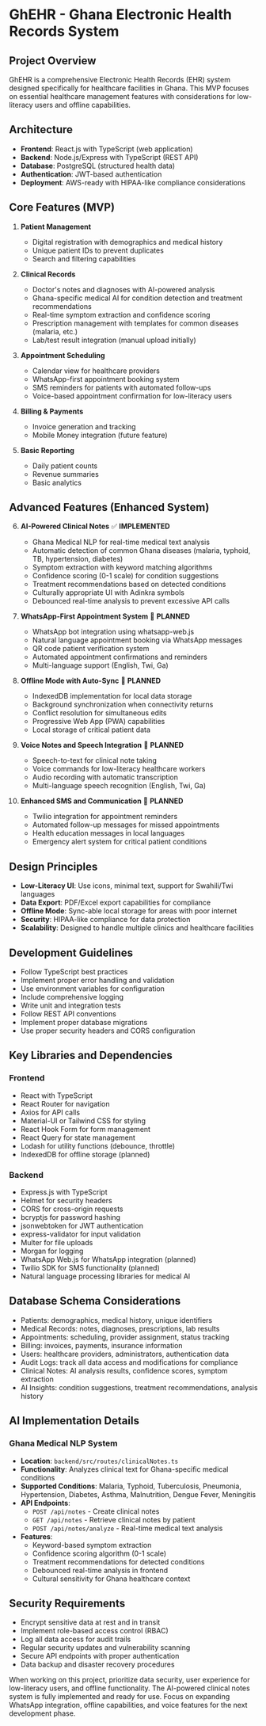# GhEHR - Ghana Electronic Health Records System

<!-- Use this file to provide workspace-specific custom instructions to Copilot. For more details, visit https://code.visualstudio.com/docs/copilot/copilot-customization#_use-a-githubcopilotinstructionsmd-file -->

## Project Overview

GhEHR is a comprehensive Electronic Health Records (EHR) system designed specifically for healthcare facilities in Ghana. This MVP focuses on essential healthcare management features with considerations for low-literacy users and offline capabilities.

## Architecture

- **Frontend**: React.js with TypeScript (web application)
- **Backend**: Node.js/Express with TypeScript (REST API)
- **Database**: PostgreSQL (structured health data)
- **Authentication**: JWT-based authentication
- **Deployment**: AWS-ready with HIPAA-like compliance considerations

## Core Features (MVP)

1. **Patient Management**
   - Digital registration with demographics and medical history
   - Unique patient IDs to prevent duplicates
   - Search and filtering capabilities

2. **Clinical Records**
   - Doctor's notes and diagnoses with AI-powered analysis
   - Ghana-specific medical AI for condition detection and treatment recommendations
   - Real-time symptom extraction and confidence scoring
   - Prescription management with templates for common diseases (malaria, etc.)
   - Lab/test result integration (manual upload initially)

3. **Appointment Scheduling**
   - Calendar view for healthcare providers
   - WhatsApp-first appointment booking system
   - SMS reminders for patients with automated follow-ups
   - Voice-based appointment confirmation for low-literacy users

4. **Billing & Payments**
   - Invoice generation and tracking
   - Mobile Money integration (future feature)

5. **Basic Reporting**
   - Daily patient counts
   - Revenue summaries
   - Basic analytics

## Advanced Features (Enhanced System)

6. **AI-Powered Clinical Notes** ✅ **IMPLEMENTED**
   - Ghana Medical NLP for real-time medical text analysis
   - Automatic detection of common Ghana diseases (malaria, typhoid, TB, hypertension, diabetes)
   - Symptom extraction with keyword matching algorithms
   - Confidence scoring (0-1 scale) for condition suggestions
   - Treatment recommendations based on detected conditions
   - Culturally appropriate UI with Adinkra symbols
   - Debounced real-time analysis to prevent excessive API calls

7. **WhatsApp-First Appointment System** 🚧 **PLANNED**
   - WhatsApp bot integration using whatsapp-web.js
   - Natural language appointment booking via WhatsApp messages
   - QR code patient verification system
   - Automated appointment confirmations and reminders
   - Multi-language support (English, Twi, Ga)

8. **Offline Mode with Auto-Sync** 🚧 **PLANNED**
   - IndexedDB implementation for local data storage
   - Background synchronization when connectivity returns
   - Conflict resolution for simultaneous edits
   - Progressive Web App (PWA) capabilities
   - Local storage of critical patient data

9. **Voice Notes and Speech Integration** 🚧 **PLANNED**
   - Speech-to-text for clinical note taking
   - Voice commands for low-literacy healthcare workers
   - Audio recording with automatic transcription
   - Multi-language speech recognition (English, Twi, Ga)

10. **Enhanced SMS and Communication** 🚧 **PLANNED**
    - Twilio integration for appointment reminders
    - Automated follow-up messages for missed appointments
    - Health education messages in local languages
    - Emergency alert system for critical patient conditions

## Design Principles

- **Low-Literacy UI**: Use icons, minimal text, support for Swahili/Twi languages
- **Data Export**: PDF/Excel export capabilities for compliance
- **Offline Mode**: Sync-able local storage for areas with poor internet
- **Security**: HIPAA-like compliance for data protection
- **Scalability**: Designed to handle multiple clinics and healthcare facilities

## Development Guidelines

- Follow TypeScript best practices
- Implement proper error handling and validation
- Use environment variables for configuration
- Include comprehensive logging
- Write unit and integration tests
- Follow REST API conventions
- Implement proper database migrations
- Use proper security headers and CORS configuration

## Key Libraries and Dependencies

### Frontend
- React with TypeScript
- React Router for navigation
- Axios for API calls
- Material-UI or Tailwind CSS for styling
- React Hook Form for form management
- React Query for state management
- Lodash for utility functions (debounce, throttle)
- IndexedDB for offline storage (planned)

### Backend
- Express.js with TypeScript
- Helmet for security headers
- CORS for cross-origin requests
- bcryptjs for password hashing
- jsonwebtoken for JWT authentication
- express-validator for input validation
- Multer for file uploads
- Morgan for logging
- WhatsApp Web.js for WhatsApp integration (planned)
- Twilio SDK for SMS functionality (planned)
- Natural language processing libraries for medical AI

## Database Schema Considerations

- Patients: demographics, medical history, unique identifiers
- Medical Records: notes, diagnoses, prescriptions, lab results
- Appointments: scheduling, provider assignment, status tracking
- Billing: invoices, payments, insurance information
- Users: healthcare providers, administrators, authentication data
- Audit Logs: track all data access and modifications for compliance
- Clinical Notes: AI analysis results, confidence scores, symptom extraction
- AI Insights: condition suggestions, treatment recommendations, analysis history

## AI Implementation Details

### Ghana Medical NLP System
- **Location**: `backend/src/routes/clinicalNotes.ts`
- **Functionality**: Analyzes clinical text for Ghana-specific medical conditions
- **Supported Conditions**: Malaria, Typhoid, Tuberculosis, Pneumonia, Hypertension, Diabetes, Asthma, Malnutrition, Dengue Fever, Meningitis
- **API Endpoints**:
  - `POST /api/notes` - Create clinical notes
  - `GET /api/notes` - Retrieve clinical notes by patient
  - `POST /api/notes/analyze` - Real-time medical text analysis
- **Features**:
  - Keyword-based symptom extraction
  - Confidence scoring algorithm (0-1 scale)
  - Treatment recommendations for detected conditions
  - Debounced real-time analysis in frontend
  - Cultural sensitivity for Ghana healthcare context

## Security Requirements

- Encrypt sensitive data at rest and in transit
- Implement role-based access control (RBAC)
- Log all data access for audit trails
- Regular security updates and vulnerability scanning
- Secure API endpoints with proper authentication
- Data backup and disaster recovery procedures

When working on this project, prioritize data security, user experience for low-literacy users, and offline functionality. The AI-powered clinical notes system is fully implemented and ready for use. Focus on expanding WhatsApp integration, offline capabilities, and voice features for the next development phase.
